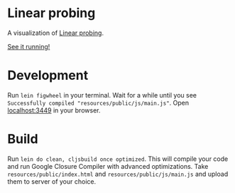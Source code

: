 # Linear probing

A visualization of [Linear probing](https://en.wikipedia.org/wiki/Linear_probing).

[See it running!](https://larstvei.github.io/linear-probing/)

# Development

Run `lein figwheel` in your terminal. Wait for a while until you see
`Successfully compiled "resources/public/js/main.js"`. Open
[localhost:3449](http://localhost:3449) in your browser.

# Build

Run `lein do clean, cljsbuild once optimized`. This will compile your code and
run Google Closure Compiler with advanced optimizations. Take
`resources/public/index.html` and `resources/public/js/main.js` and upload them
to server of your choice.
